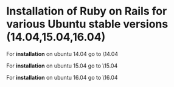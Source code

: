 **Installation of Ruby on Rails for various Ubuntu stable versions (14.04,15.04,16.04)**
==================================
  
  
For **installation** on ubuntu 14.04 go to \14.04

For **installation** on ubuntu 15.04 go to \15.04

For **installation** on ubuntu 16.04 go to \16.04
